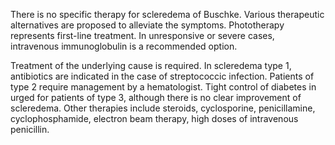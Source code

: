 There is no specific therapy for scleredema of Buschke. Various therapeutic alternatives are proposed to alleviate the symptoms. Phototherapy represents first-line treatment. In unresponsive or severe cases, intravenous immunoglobulin is a recommended option.

Treatment of the underlying cause is required. In scleredema type 1, antibiotics are indicated in the case of streptococcic infection. Patients of type 2 require management by a hematologist. Tight control of diabetes in urged for patients of type 3, although there is no clear improvement of scleredema. Other therapies include steroids, cyclosporine, penicillamine, cyclophosphamide, electron beam therapy, high doses of intravenous penicillin.